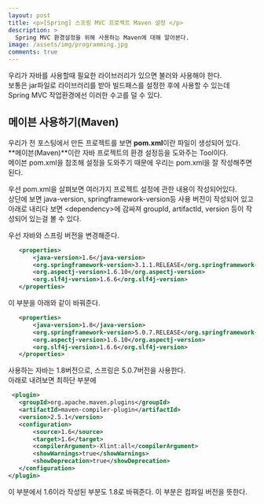```yaml
---
layout: post
title: <p>[Spring] 스프링 MVC 프로젝트 Maven 설정 </p>
description: >
  Spring MVC 환경설정을 위해 사용하는 Maven에 대해 알아본다.
image: /assets/img/programming.jpg
comments: true
---
```

<head>
  <link rel="stylesheet" type="text/css" href="../../assets/css/obsidian.css" />
</head>
 
 우리가 자바를 사용할때 필요한 라이브러리가 있으면 불러와 사용해야 한다.<br>
 보통은 jar파일로 라이브러리를 받아 빌드패스를 설정한 후에 사용할 수 있는데<br>
 Spring MVC 작업환경에선 이러한 수고를 덜 수 있다.

## 메이븐 사용하기(Maven)
 
 우리가 전 포스팅에서 만든 프로젝트를 보면 **pom.xml**이란 파일이 생성되어 있다.<br>
 **메이븐(Maven)**이란 자바 프로젝트의 환경 설정등을 도와주는 Tool이다.<br>
 메이븐 pom.xml을 참조해 설정을 도와주기 때문에 우리는 pom.xml을 잘 작성해주면 된다.

 우선 pom.xml을 살펴보면 여러가지 프로젝트 설정에 관한 내용이 작성되어있다.<br>
 상단에 보면 java-version, springframework-version등 사용 버전이 작성되어 있고<br>
 아래로 내리다 보면 &lt;dependency&gt;에 감싸져 groupId, artifactId, version 등이 작성되어 있는걸 볼 수 있다.

 우선 자바와 스프링 버전을 변경해준다.

 ```xml
 	<properties>
		<java-version>1.6</java-version>
		<org.springframework-version>3.1.1.RELEASE</org.springframework-version>
		<org.aspectj-version>1.6.10</org.aspectj-version>
		<org.slf4j-version>1.6.6</org.slf4j-version>
	</properties>
 ```

 이 부분을 아래와 같이 바꿔준다.

 ~~~xml
 	<properties>
		<java-version>1.8</java-version>
		<org.springframework-version>5.0.7.RELEASE</org.springframework-version>
		<org.aspectj-version>1.6.10</org.aspectj-version>
		<org.slf4j-version>1.6.6</org.slf4j-version>
	</properties>
 ~~~
 
 사용하는 자바는 1.8버전으로, 스프링은 5.0.7버전을 사용한다.<br>
 아래로 내려보면 최하단 부분에 

 ~~~xml
  <plugin>
    <groupId>org.apache.maven.plugins</groupId>
    <artifactId>maven-compiler-plugin</artifactId>
    <version>2.5.1</version>
    <configuration>
        <source>1.6</source>
        <target>1.6</target>
        <compilerArgument>-Xlint:all</compilerArgument>
        <showWarnings>true</showWarnings>
        <showDeprecation>true</showDeprecation>
    </configuration>
</plugin>
~~~

이 부분에서 1.6이라 작성된 부분도 1.8로 바꿔준다. 이 부분은 컴파일 버전을 뜻한다.